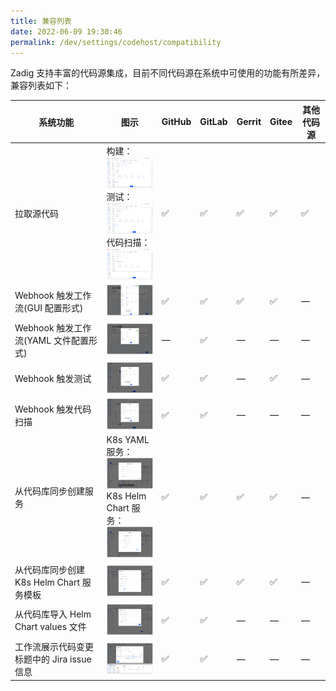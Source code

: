 ```yaml
---
title: 兼容列表
date: 2022-06-09 19:30:46
permalink: /dev/settings/codehost/compatibility
---
```


Zadig 支持丰富的代码源集成，目前不同代码源在系统中可使用的功能有所差异，兼容列表如下：

| 系统功能 | 图示 | GitHub | GitLab | Gerrit | Gitee | 其他代码源 |
|--------|-----------------------------|---------|----|---|---|----|
| 拉取源代码 | 构建：<br><img style="width:100px; height:50px" src="../_images/build_config_repo.png"></img> <br> 测试：<br> <img style="width:100px; height:50px" src="../_images/test_config_repo.png"></img> <br> 代码扫描：<br> <img style="width:100px; height:50px" src="../_images/scan_config_repo.png"></img>|  ✅ | ✅ | ✅ | ✅ | ✅ |
| Webhook 触发工作流(GUI 配置形式) | <img style="width:100px; height:50px" src="../_images/gui_webhook_config.png"></img> | ✅ | ✅ | ✅ | ✅ | — |
| Webhook 触发工作流(YAML 文件配置形式) | <img style="width:100px; height:50px" src="../_images/yaml_webhook_config.png"></img> | — | ✅ | — | — | — |
| Webhook 触发测试 | <img style="width:100px; height:50px" src="../_images/test_webhook_config.png"></img> | ✅ | ✅ | — | ✅ | — |
| Webhook 触发代码扫描 | <img style="width:100px; height:50px" src="../_images/scan_webhook_config.png"></img> | ✅ | ✅ | — | — | — |
| 从代码库同步创建服务 |  K8s YAML 服务：<br><img style="width:100px; height:50px" src="../_images/create_k8s_service_from_repo.png"></img> <br> K8s Helm Chart 服务：<br> <img style="width:100px; height:50px" src="../_images/create_helm_service_from_repo.png"></img>| ✅ | ✅ | ✅ | ✅ | — |
| 从代码库同步创建 K8s Helm Chart 服务模板 |   <img style="width:100px; height:50px" src="../_images/create_helm_template_from_repo.png"></img>| ✅ | ✅ | ✅ | ✅ | — |
| 从代码库导入 Helm Chart values 文件 | <img style="width:100px; height:50px" src="../_images/import_values_from_repo.png"></img>| ✅ | ✅ | — | — | — |
| 工作流展示代码变更标题中的 Jira issue 信息 | <img style="width:100px; height:50px" src="../_images/show_jira_issue_info.png"></img>| ✅ | ✅ | — | — | — |
